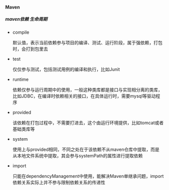 #### Maven

##### maven依赖 生命周期

- compile

    默认值，表示当前依赖参与项目的编译、测试、运行阶段，属于强依赖，打包时，会打到包里去

- test

    仅仅参与测试，包括测试用例的编译和执行，比如Junit

- runtime

    依赖仅参与运行周期中的使用，一般这种类库都是接口与实现相分离的类库，比如JDBC，在编译时依赖相关的接口，在具体运行时，需要mysql等驱动程序

- provided

    该依赖在打包过程中，不需要打进去，这个由运行环境提供，比如tomcat或者基础类库等

- system

    使用上与provided相同，不同之处在于该依赖不从maven仓库中提取，而是从本地文件系统中提取，其会参与systemPath的属性进行提取依赖

- import

    只能在dependencyManagement中使用，能解决Maven单继承问题，import依赖关系实际上并不参与限制依赖关系的传递性
